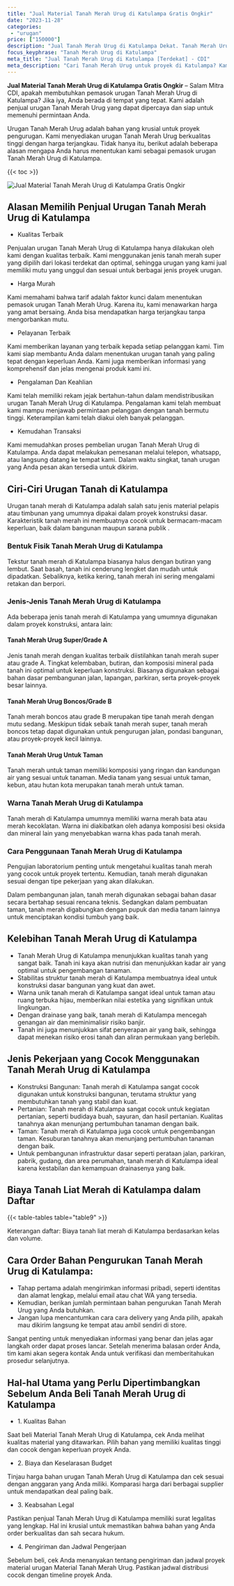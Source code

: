 ```yaml
---
title: "Jual Material Tanah Merah Urug di Katulampa Gratis Ongkir"
date: "2023-11-28"
categories:
 - "urugan"
price: ["150000"]
description: "Jual Tanah Merah Urug di Katulampa Dekat. Tanah Merah Urug ini sering dipakai dalam proyek konstruksi sebagai material timbunan yang berkualitas dan tepat guna. Hubungi kami untuk informasi lebih lanjut."
focus_keyphrase: "Tanah Merah Urug di Katulampa"
meta_title: "Jual Tanah Merah Urug di Katulampa [Terdekat] - CDI"
meta_description: "Cari Tanah Merah Urug untuk proyek di Katulampa? Kami menawarkan Tanah Merah Urug berkualitas untuk penimbunan lahan. Dapatkan penawaran terbaik sekarang."
---
```


**Jual Material Tanah Merah Urug di Katulampa Gratis Ongkir** – Salam Mitra CDI, apakah membutuhkan pemasok urugan Tanah Merah Urug di Katulampa? Jika iya, Anda berada di tempat yang tepat. Kami adalah penjual urugan Tanah Merah Urug yang dapat dipercaya dan siap untuk memenuhi permintaan Anda.

Urugan Tanah Merah Urug adalah bahan yang krusial untuk proyek pengurugan. Kami menyediakan urugan Tanah Merah Urug berkualitas tinggi dengan harga terjangkau. Tidak hanya itu, berikut adalah beberapa alasan mengapa Anda harus menentukan kami sebagai pemasok urugan Tanah Merah Urug di Katulampa.

{{< toc >}}

![Jual Material Tanah Merah Urug di Katulampa Gratis Ongkir](/images/tanah/tanah-urug-25.jpg)

## Alasan Memilih Penjual Urugan Tanah Merah Urug di Katulampa

*   Kualitas Terbaik

Penjualan urugan Tanah Merah Urug di Katulampa hanya dilakukan oleh kami dengan kualitas terbaik. Kami menggunakan jenis tanah merah super yang dipilih dari lokasi terdekat dan optimal, sehingga urugan yang kami jual memiliki mutu yang unggul dan sesuai untuk berbagai jenis proyek urugan.

*   Harga Murah

Kami memahami bahwa tarif adalah faktor kunci dalam menentukan pemasok urugan Tanah Merah Urug. Karena itu, kami menawarkan harga yang amat bersaing. Anda bisa mendapatkan harga terjangkau tanpa mengorbankan mutu.
*   Pelayanan Terbaik

Kami memberikan layanan yang terbaik kepada setiap pelanggan kami. Tim kami siap membantu Anda dalam menentukan urugan tanah yang paling tepat dengan keperluan Anda. Kami juga memberikan informasi yang komprehensif dan jelas mengenai produk kami ini.
*   Pengalaman Dan Keahlian

Kami telah memiliki rekam jejak bertahun-tahun dalam mendistribusikan urugan Tanah Merah Urug di Katulampa. Pengalaman kami telah membuat kami mampu menjawab permintaan pelanggan dengan tanah bermutu tinggi. Keterampilan kami telah diakui oleh banyak pelanggan.
*   Kemudahan Transaksi

Kami memudahkan proses pembelian urugan Tanah Merah Urug di Katulampa. Anda dapat melakukan pemesanan melalui telepon, whatsapp, atau langsung datang ke tempat kami. Dalam waktu singkat, tanah urugan yang Anda pesan akan tersedia untuk dikirim.

## Ciri-Ciri Urugan Tanah di Katulampa

Urugan tanah merah di Katulampa adalah salah satu jenis material pelapis atau timbunan yang umumnya dipakai dalam proyek konstruksi dasar. Karakteristik tanah merah ini membuatnya cocok untuk bermacam-macam keperluan, baik dalam bangunan maupun sarana publik .

### Bentuk Fisik Tanah Merah Urug di Katulampa

Tekstur tanah merah di Katulampa biasanya halus dengan butiran yang lembut. Saat basah, tanah ini cenderung lengket dan mudah untuk dipadatkan. Sebaliknya, ketika kering, tanah merah ini sering mengalami retakan dan berpori.

### Jenis-Jenis Tanah Merah Urug di Katulampa

Ada beberapa jenis tanah merah di Katulampa yang umumnya digunakan dalam proyek konstruksi, antara lain:

#### Tanah Merah Urug Super/Grade A

Jenis tanah merah dengan kualitas terbaik diistilahkan tanah merah super atau grade A. Tingkat kelembaban, butiran, dan komposisi mineral pada tanah ini optimal untuk keperluan konstruksi. Biasanya digunakan sebagai bahan dasar pembangunan jalan, lapangan, parkiran, serta proyek-proyek besar lainnya.

#### Tanah Merah Urug Boncos/Grade B

Tanah merah boncos atau grade B merupakan tipe tanah merah dengan mutu sedang. Meskipun tidak sebaik tanah merah super, tanah merah boncos tetap dapat digunakan untuk pengurugan jalan, pondasi bangunan, atau proyek-proyek kecil lainnya.

#### Tanah Merah Urug Untuk Taman

Tanah merah untuk taman memiliki komposisi yang ringan dan kandungan air yang sesuai untuk tanaman. Media tanam yang sesuai untuk taman, kebun, atau hutan kota merupakan tanah merah untuk taman.

### Warna Tanah Merah Urug di Katulampa

Tanah merah di Katulampa umumnya memiliki warna merah bata atau merah kecoklatan. Warna ini diakibatkan oleh adanya komposisi besi oksida dan mineral lain yang menyebabkan warna khas pada tanah merah.

### Cara Penggunaan Tanah Merah Urug di Katulampa

Pengujian laboratorium penting untuk mengetahui kualitas tanah merah yang cocok untuk proyek tertentu. Kemudian, tanah merah digunakan sesuai dengan tipe pekerjaan yang akan dilakukan.

Dalam pembangunan jalan, tanah merah digunakan sebagai bahan dasar secara bertahap sesuai rencana teknis. Sedangkan dalam pembuatan taman, tanah merah digabungkan dengan pupuk dan media tanam lainnya untuk menciptakan kondisi tumbuh yang baik.

## Kelebihan Tanah Merah Urug di Katulampa

*   Tanah Merah Urug di Katulampa menunjukkan kualitas tanah yang sangat baik. Tanah ini kaya akan nutrisi dan menunjukkan kadar air yang optimal untuk pengembangan tanaman.
*   Stabilitas struktur tanah merah di Katulampa membuatnya ideal untuk konstruksi dasar bangunan yang kuat dan awet.
*   Warna unik tanah merah di Katulampa sangat ideal untuk taman atau ruang terbuka hijau, memberikan nilai estetika yang signifikan untuk lingkungan.
*   Dengan drainase yang baik, tanah merah di Katulampa mencegah genangan air dan meminimalisir risiko banjir.
*   Tanah ini juga menunjukkan sifat penyerapan air yang baik, sehingga dapat menekan risiko erosi tanah dan aliran permukaan yang berlebih.

## Jenis Pekerjaan yang Cocok Menggunakan Tanah Merah Urug di Katulampa

*   Konstruksi Bangunan: Tanah merah di Katulampa sangat cocok digunakan untuk konstruksi bangunan, terutama struktur yang membutuhkan tanah yang stabil dan kuat.
*   Pertanian: Tanah merah di Katulampa sangat cocok untuk kegiatan pertanian, seperti budidaya buah, sayuran, dan hasil pertanian. Kualitas tanahnya akan menunjang pertumbuhan tanaman dengan baik.
*   Taman: Tanah merah di Katulampa juga cocok untuk pengembangan taman. Kesuburan tanahnya akan menunjang pertumbuhan tanaman dengan baik.
*   Untuk pembangunan infrastruktur dasar seperti perataan jalan, parkiran, pabrik, gudang, dan area perumahan, tanah merah di Katulampa ideal karena kestabilan dan kemampuan drainasenya yang baik.

## Biaya Tanah Liat Merah di Katulampa dalam Daftar

{{< table-tables table="table9" >}}

Keterangan daftar: Biaya tanah liat merah di Katulampa berdasarkan kelas dan volume.

## Cara Order Bahan Pengurukan Tanah Merah Urug di Katulampa:

*   Tahap pertama adalah mengirimkan informasi pribadi, seperti identitas dan alamat lengkap, melalui email atau chat WA yang tersedia.
*   Kemudian, berikan jumlah permintaan bahan pengurukan Tanah Merah Urug yang Anda butuhkan.
*   Jangan lupa mencantumkan cara cara delivery yang Anda pilih, apakah mau dikirim langsung ke tempat atau ambil sendiri di store.

Sangat penting untuk menyediakan informasi yang benar dan jelas agar langkah order dapat proses lancar. Setelah menerima balasan order Anda, tim kami akan segera kontak Anda untuk verifikasi dan memberitahukan prosedur selanjutnya.

## Hal-hal Utama yang Perlu Dipertimbangkan Sebelum Anda Beli Tanah Merah Urug di Katulampa

*   1\. Kualitas Bahan

Saat beli Material Tanah Merah Urug di Katulampa, cek Anda melihat kualitas material yang ditawarkan. Pilih bahan yang memiliki kualitas tinggi dan cocok dengan keperluan proyek Anda.
*   2\. Biaya dan Keselarasan Budget

Tinjau harga bahan urugan Tanah Merah Urug di Katulampa dan cek sesuai dengan anggaran yang Anda miliki. Komparasi harga dari berbagai supplier untuk mendapatkan deal paling baik.
*   3\. Keabsahan Legal

Pastikan penjual Tanah Merah Urug di Katulampa memiliki surat legalitas yang lengkap. Hal ini krusial untuk memastikan bahwa bahan yang Anda order berkualitas dan sah secara hukum.
*   4\. Pengiriman dan Jadwal Pengerjaan

Sebelum beli, cek Anda menanyakan tentang pengiriman dan jadwal proyek material urugan Material Tanah Merah Urug. Pastikan jadwal distribusi cocok dengan timeline proyek Anda.